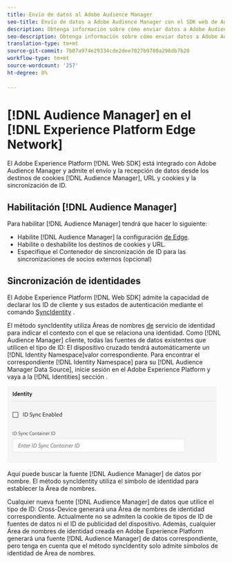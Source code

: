 ```yaml
---
title: Envío de datos al Adobe Audience Manager
seo-title: Envío de datos a Adobe Audience Manager con el SDK web de Adobe Experience Platform
description: Obtenga información sobre cómo enviar datos a Adobe Audience Manager con el SDK web de Experience Platform
seo-description: Obtenga información sobre cómo enviar datos a Adobe Audience Manager con el SDK web de Experience Platform
translation-type: tm+mt
source-git-commit: 7b07a974e29334cde2dee7027b9780a296db7b20
workflow-type: tm+mt
source-wordcount: '257'
ht-degree: 0%

---
```



# [!DNL Audience Manager] en el [!DNL Experience Platform Edge Network]

El Adobe Experience Platform [!DNL Web SDK] está integrado con Adobe Audience Manager y admite el envío y la recepción de datos desde los destinos de cookies [!DNL Audience Manager], URL y cookies y la sincronización de ID.

## Habilitación [!DNL Audience Manager]

Para habilitar [!DNL Audience Manager] tendrá que hacer lo siguiente:

- Habilite [!DNL Audience Manager] la configuración [de Edge](../../fundamentals/edge-configuration.md).
- Habilite o deshabilite los destinos de cookies y URL.
- Especifique el Contenedor de sincronización de ID para las sincronizaciones de socios externos (opcional)

## Sincronización de identidades

El Adobe Experience Platform [!DNL Web SDK] admite la capacidad de declarar los ID de cliente y sus estados de autenticación mediante el comando [SyncIdentity](../../fundamentals/identity.md) .

El método syncIdentity utiliza Áreas de nombres [de](../../../identity/../identity-service/namespaces.md) servicio de identidad para indicar el contexto con el que se relaciona una identidad. Como [!DNL Audience Manager] cliente, todas las fuentes de datos existentes que utilicen el tipo de ID: El dispositivo cruzado tendrá automáticamente un [!DNL Identity Namespace]valor correspondiente. Para encontrar el correspondiente [!DNL Identity Namespace] para su [!DNL Audience Manager Data Source], inicie sesión en el Adobe Experience Platform y vaya a la [!DNL Identities] sección .

![Vista de la IU de Áreas de nombres](../../../assets/edge_configuration_identity.png)

Aquí puede buscar la fuente [!DNL Audience Manager] de datos por nombre. El método syncIdentity utiliza el símbolo de identidad para establecer la Área de nombres.

Cualquier nueva fuente [!DNL Audience Manager] de datos que utilice el tipo de ID: Cross-Device generará una Área de nombres de identidad correspondiente. Actualmente no se admiten la cookie de tipos de ID de fuentes de datos ni el ID de publicidad del dispositivo. Además, cualquier Área de nombres de identidad creada en Adobe Experience Platform generará una fuente [!DNL Audience Manager] de datos correspondiente, pero tenga en cuenta que el método syncIdentity solo admite símbolos de identidad de Área de nombres.
